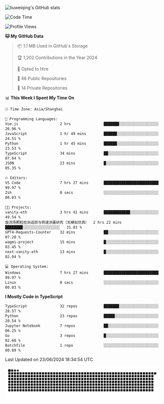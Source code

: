 ![liuweiqing's GitHub stats](https://github-readme-stats.vercel.app/api?username=14790897&show_icons=true&locale=cn&include_all_commits=true&count_private=true)

<!--START_SECTION:waka-->
![Code Time](http://img.shields.io/badge/Code%20Time-1%2C098%20hrs%2052%20mins-blue)

![Profile Views](http://img.shields.io/badge/Profile%20Views-7-blue)

**🐱 My GitHub Data** 

> 📦 1.1 MB Used in GitHub's Storage 
 > 
> 🏆 1,202 Contributions in the Year 2024
 > 
> 💼 Opted to Hire
 > 
> 📜 66 Public Repositories 
 > 
> 🔑 14 Private Repositories 
 > 
📊 **This Week I Spent My Time On** 

```text
🕑︎ Time Zone: Asia/Shanghai

💬 Programming Languages: 
Vue.js                   2 hrs               ███████░░░░░░░░░░░░░░░░░░   26.96 % 
JavaScript               1 hr 49 mins        ██████░░░░░░░░░░░░░░░░░░░   24.51 % 
Python                   1 hr 45 mins        ██████░░░░░░░░░░░░░░░░░░░   23.53 % 
TypeScript               34 mins             ██░░░░░░░░░░░░░░░░░░░░░░░   07.64 % 
JSON                     23 mins             █░░░░░░░░░░░░░░░░░░░░░░░░   05.35 % 

🔥 Editors: 
VS Code                  7 hrs 27 mins       █████████████████████████   99.97 % 
Zsh                      0 secs              ░░░░░░░░░░░░░░░░░░░░░░░░░   00.03 % 

🐱‍💻 Projects: 
vanity-eth               3 hrs 41 mins       ████████████░░░░░░░░░░░░░   49.54 % 
旋流场颗粒检测追踪与转速测量研究（无模拟仿真）  2 hrs 22 mins       ████████░░░░░░░░░░░░░░░░░   31.83 % 
GPT4-Requests-Counter    32 mins             ██░░░░░░░░░░░░░░░░░░░░░░░   07.28 % 
wagmi-project            15 mins             █░░░░░░░░░░░░░░░░░░░░░░░░   03.45 % 
next-vanity-eth          13 mins             █░░░░░░░░░░░░░░░░░░░░░░░░   02.94 % 

💻 Operating System: 
Windows                  7 hrs 27 mins       █████████████████████████   99.97 % 
Linux                    0 secs              ░░░░░░░░░░░░░░░░░░░░░░░░░   00.03 % 
```

**I Mostly Code in TypeScript** 

```text
TypeScript               32 repos            ███████░░░░░░░░░░░░░░░░░░   28.57 % 
Python                   23 repos            █████░░░░░░░░░░░░░░░░░░░░   20.54 % 
Jupyter Notebook         7 repos             ██░░░░░░░░░░░░░░░░░░░░░░░   06.25 % 
Go                       3 repos             █░░░░░░░░░░░░░░░░░░░░░░░░   02.68 % 
Batchfile                1 repo              ░░░░░░░░░░░░░░░░░░░░░░░░░   00.89 % 
```




 Last Updated on 23/06/2024 18:34:54 UTC
<!--END_SECTION:waka-->

<picture>
  <source media="(prefers-color-scheme: dark)" srcset="https://raw.githubusercontent.com/14790897/14790897/output/github-contribution-grid-snake-dark.svg" />
  <source media="(prefers-color-scheme: light)" srcset="https://raw.githubusercontent.com/14790897/14790897/output/github-contribution-grid-snake.svg" />
  <img alt="github-snake" src="https://raw.githubusercontent.com/14790897/14790897/output/github-contribution-grid-snake.svg" />
</picture>
